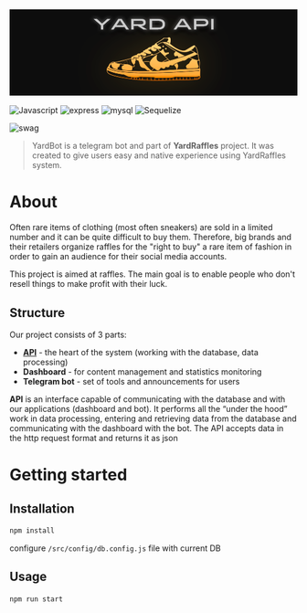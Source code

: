 <img src="./public/cover.png">

![Javascript](https://img.shields.io/badge/JavaScript-323330?style=for-the-badge&logo=javascript&logoColor=F7DF1E)
![express](https://img.shields.io/badge/express.js-%23404d59.svg?style=for-the-badge&logo=express&logoColor=%2361DAFBe)
![mysql](https://img.shields.io/badge/MySQL-000022?style=for-the-badge&logo=mysql&logoColor=white)
![Sequelize](https://img.shields.io/badge/Sequelize-52B0E7?style=for-the-badge&logo=Sequelize&logoColor=white)

![swag](https://forthebadge.com/images/badges/built-with-swag.svg)

> YardBot is a telegram bot and part of **YardRaffles** project. It was created to give users easy and native experience using YardRaffles system.

# About
Often rare items of clothing (most often sneakers) are sold in a limited number and it can be quite difficult to buy them.  Therefore, big brands and their retailers organize raffles for the "right to buy" a rare item of fashion in order to gain an audience for their social media accounts.

This project is aimed at raffles. The main goal is to enable people who don't resell things to make profit with their luck.

## Structure
Our project consists of 3 parts:
 - **<ins>API</ins>** - the heart of the system (working with the database, data processing)
 - **Dashboard** - for content management and statistics monitoring
 - **Telegram bot** - set of tools and announcements for users

**API** is an interface capable of communicating with the database and with our applications (dashboard and bot).  It performs all the “under the hood” work in data processing, entering and retrieving data from the database and communicating with the dashboard with the bot. The API accepts data in the http request format and returns it as json

# Getting started

## Installation
```sh
npm install
```
 configure `/src/config/db.config.js` file with current DB

## Usage

```sh
npm run start
```